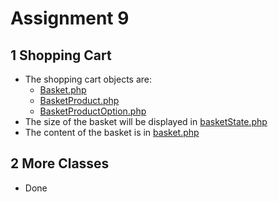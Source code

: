 # Assignment 9
## 1 Shopping Cart
- The shopping cart objects are:
    - [Basket.php](../src/model/Basket.php)
    - [BasketProduct.php](../src/model/BasketProduct.php) 
    - [BasketProductOption.php](../src/model/BasketProductOption.php)
- The size of the basket will be displayed in [basketState.php](src/basketState.php)
- The content of the basket is in [basket.php](src/basket.php)

## 2 More Classes
- Done
